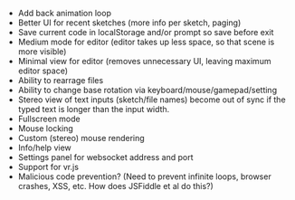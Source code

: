 - Add back animation loop
- Better UI for recent sketches (more info per sketch, paging)
- Save current code in localStorage and/or prompt so save before exit
- Medium mode for editor (editor takes up less space, so that scene is more visible)
- Minimal view for editor (removes unnecessary UI, leaving maximum editor space)
- Ability to rearrage files
- Ability to change base rotation via keyboard/mouse/gamepad/setting
- Stereo view of text inputs (sketch/file names) become out of sync if the
  typed text is longer than the input width.
- Fullscreen mode
- Mouse locking
- Custom (stereo) mouse rendering
- Info/help view
- Settings panel for websocket address and port
- Support for vr.js
- Malicious code prevention?
  (Need to prevent infinite loops, browser crashes, XSS, etc.
  How does JSFiddle et al do this?)
